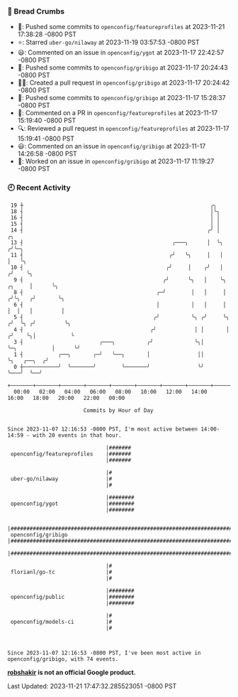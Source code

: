 ### 🍞 Bread Crumbs

 * 🚢: Pushed some commits to `openconfig/featureprofiles` at 2023-11-21 17:38:28 -0800 PST
 * ⭐️: Starred `uber-go/nilaway` at 2023-11-19 03:57:53 -0800 PST
 * 😃: Commented on an issue in `openconfig/ygot` at 2023-11-17 22:42:57 -0800 PST
 * 🚢: Pushed some commits to `openconfig/gribigo` at 2023-11-17 20:24:43 -0800 PST
 * ✍🏼: Created a pull request in `openconfig/gribigo` at 2023-11-17 20:24:42 -0800 PST
 * 🚢: Pushed some commits to `openconfig/gribigo` at 2023-11-17 15:28:37 -0800 PST
 * 💬: Commented on a PR in  `openconfig/featureprofiles` at 2023-11-17 15:19:40 -0800 PST
 * 🔍: Reviewed a pull request in  `openconfig/featureprofiles` at 2023-11-17 15:19:41 -0800 PST
 * 😃: Commented on an issue in `openconfig/gribigo` at 2023-11-17 14:26:58 -0800 PST
 * 👀: Worked on an issue in `openconfig/gribigo` at 2023-11-17 11:19:27 -0800 PST

### 🕘 Recent Activity
```
 19 ┼                                                           ╭╮
 18 ┤                                                           │╰╮
 16 ┤                                                           │ │
 15 ┤                                                           │ │
 14 ┤                                                          ╭╯ │                            ╭╮
 13 ┤                                               ╭───╮      │  ╰╮                          ╭╯╰─╮
 11 ┤                                              ╭╯   ╰╮     │   │                          │   ╰╮
 10 ┤                                             ╭╯     │    ╭╯   │                         ╭╯    ╰╮
  9 ┤                                            ╭╯      ╰╮   │    ╰╮                 ╭╮     │      ╰╮
  8 ┤                                          ╭─╯        │   │     │                ╭╯╰╮   ╭╯       ╰╮
  6 ┤                                          │          │   │     │                │  │   │         │
  5 ┤                                         ╭╯          ╰╮ ╭╯     ╰╮              ╭╯  ╰╮ ╭╯         ╰╮
  4 ┤                                        ╭╯            │ │       │             ╭╯    ╰╮│           ╰
  3 ┤                        ╭───╮          ╭╯             ╰╮│       ╰─╮           │      ╰╯
  1 ┤           ╭──╮       ╭─╯   ╰──╮       │               ││         ╰╮   ╭──╮  ╭╯
  0 ┼───────────╯  ╰───────╯        ╰───────╯               ╰╯          ╰───╯  ╰──╯
    +───────+───────+───────+───────+───────+───────+───────+───────+───────+───────+───────+───────+────
  00:00   02:00   04:00   06:00   08:00   10:00   12:00   14:00   16:00   18:00   20:00   22:00   00:00   

						Commits by Hour of Day


Since 2023-11-07 12:16:53 -0800 PST, I'm most active between 14:00-14:59 - with 20 events in that hour.

```



```
                               |#######
 openconfig/featureprofiles    |#######
                               |#######

                               |#
 uber-go/nilaway               |#
                               |#

                               |########
 openconfig/ygot               |########
                               |########

                               |##########################################################################
 openconfig/gribigo            |##########################################################################
                               |##########################################################################

                               |#
 florianl/go-tc                |#
                               |#

                               |########
 openconfig/public             |########
                               |########

                               |#
 openconfig/models-ci          |#
                               |#



Since 2023-11-07 12:16:53 -0800 PST, I've been most active in openconfig/gribigo, with 74 events.

```
**[robshakir](mailto:robjs@google.com) is not an official Google product.**  


Last Updated: 2023-11-21 17:47:32.285523051 -0800 PST
